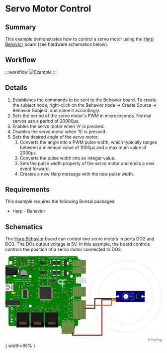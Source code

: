 # Servo Motor Control

## Summary
This example demonstrates how to control a servo motor using the [Harp Behavior](https://harp-tech.org/api/Harp.Behavior.html) board (see hardware schematics below). 

## Workflow
:::workflow
![Example](~/workflows/HarpExamples/BehaviorBoard/ServoMotorControl/ServoMotorControl.bonsai)
:::

## Details
1. Establishes the commands to be sent to the Behavior board. To create the subject node, right-click on the Behavior node -> Create Source -> Behavior Subject, and name it accordingly. 
2. Sets the period of the servo motor's PWM in microseconds. Normal servos use a period of $20000\mathsf{\mu s}$.
3. Enables the servo motor when 'A' is pressed. 
4. Disables the servo motor when 'S' is pressed.
5. Sets the desired angle of the servo motor. 
    1. Converts the angle into a PWM pulse width, which typically ranges between a minimum value of $1000\mathsf{\mu s}$ and a maximum value of $2000\mathsf{\mu s}$. 
    2. Converts the pulse width into an integer value.
    3. Sets the pulse width property of the servo motor and emits a new event forward.
    4. Creates a new Harp message with the new pulse width. 

## Requirements
This example requires the following Bonsai packages:
- Harp - Behavior

## Schematics
The [Harp Behavior](https://harp-tech.org/api/Harp.Behavior.html) board can control two servo motors in ports DO2 and DO3. The DOs output voltage is 5V. In this example, the board controls controls the position of a servo motor connected to DO2. 

![Schematics](./ServoMotorControlSch.svg){ width=65% }
